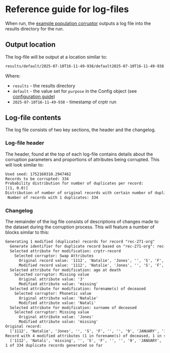 # Reference guide for log-files
When run, the [example population corruptor](../../src/main/python/populations_crptr/population_corruptor.py) outputs a log file into the results directory for the run.

## Output location
The log-file will be output at a location similar to:

```txt
results/default/2025-07-10T16-11-49-938/default2025-07-10T16-11-49-938.log
```

Where:
- `results` - the results directory
- `default` - the value set for `purpose` in the Config object (see [configuration guide](./configuration.md))
- `2025-07-10T16-11-49-938` - timestamp of crptr run

## Log-file contents
The log file consists of two key sections, the header and the changelog.

### Log-file header
The header, found at the top of each log-file contains details about the corruption parameters and proportions of attributes being corrupted. This will look similar to:

```txt
Used seed: 1752160310.2947462
Records to be corrupted: 334
Probability distribution for number of duplicates per record:
[(1, 0.0)]
Distribution of number of original records with certain number of duplicates:
 Number of records with 1 duplicates: 334
```

### Changelog
The remainder of the log file consists of descriptions of changes made to the dataset during the corruption process. This will feature a number of blocks similar to this:
```txt
Generating 1 modified (duplicate) records for record "rec-271-org"
  Generate identifier for duplicate record based on "rec-271-org": rec-271-dup-0
  Selected attribute for modification: crptr-record
    Selected corruptor: Swap Attributes
      Original record value: '1112', 'Natalie', 'Jones', '', 'S', 'F', '', '', '9', 'JANUARY', '1891', "1 Baron's Court, Pulteneytown, Wick", '3', 'Harry', 'Jones', '', '', 'Sarah', 'Drake', '', '', 'J20.91', '', '', 'SYNTHETIC DATA PRODUCED USING VALIPOP', '1112', '', '1112', '740', '741', '', '1112', '226', '741', '740', '', '', 'NA', 'original'
      Modified record value: '1112', 'Natalie', 'Jones', '', 'S', 'F', '', '', '9', 'JANUARY', '1891', "1 Baron's Court, Pulteneytown, Wick", '3', 'Jones', 'Harry', '', '', 'Sarah', 'Drake', '', '', 'J20.91', '', '', 'SYNTHETIC DATA PRODUCED USING VALIPOP', '1112', '', '1112', '740', '741', '', '1112', '226', '741', '740', '', '', 'NA', 'original'
  Selected attribute for modification: age at death
    Selected corruptor: Missing value
      Original attribute value: '3'
      Modified attribute value: 'missing'
  Selected attribute for modification: forename(s) of deceased
    Selected corruptor: Phonetic value
      Original attribute value: 'Natalie'
      Modified attribute value: 'Natali'
  Selected attribute for modification: surname of deceased
    Selected corruptor: Missing value
      Original attribute value: 'Jones'
      Modified attribute value: 'missing'
Original record:
  ['1112', 'Natalie', 'Jones', '', 'S', 'F', '', '', '9', 'JANUARY', '1891', "1 Baron's Court, Pulteneytown, Wick", '3', 'Harry', 'Jones', '', '', 'Sarah', 'Drake', '', '', 'J20.91', '', '', 'SYNTHETIC DATA PRODUCED USING VALIPOP', '1112', '', '1112', '740', '741', '', '1112', '226', '741', '740', '', '', 'NA', 'original']
Record with 4 modified attributes (1 in forename(s) of deceased, 1 in surname of deceased, 1 in age at death, 1 in crptr-record,):
  ['1112', 'Natali', 'missing', '', 'S', 'F', '', '', '9', 'JANUARY', '1891', "1 Baron's Court, Pulteneytown, Wick", 'missing', 'Jones', 'Harry', '', '', 'Sarah', 'Drake', '', '', 'J20.91', '', '', 'SYNTHETIC DATA PRODUCED USING VALIPOP', '1112', '', '1112', '740', '741', '', '1112', '226', '741', '740', '', '', 'NA', 'original']
1 of 334 duplicate records generated so far
```
